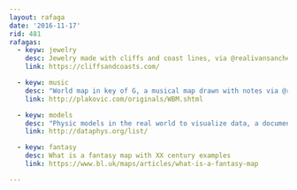 ```yaml
---
layout: rafaga
date: '2016-11-17'
rid: 481
rafagas:
  - keyw: jewelry
    desc: Jewelry made with cliffs and coast lines, via @realivansanchez
    link: https://cliffsandcoasts.com/

  - keyw: music
    desc: "World map in key of G, a musical map drawn with notes via @realivansanchez"
    link: http://plakovic.com/originals/WBM.shtml

  - keyw: models
    desc: "Physic models in the real world to visualize data, a documented historical overview"
    link: http://dataphys.org/list/

  - keyw: fantasy
    desc: What is a fantasy map with XX century examples
    link: https://www.bl.uk/maps/articles/what-is-a-fantasy-map

---
```

